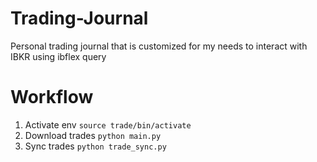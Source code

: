 # Trading-Journal
Personal trading journal that is customized for my needs to interact with IBKR using ibflex query

# Workflow
1. Activate env
```source trade/bin/activate```
2. Download trades
```python main.py```
3. Sync trades
```python trade_sync.py```


